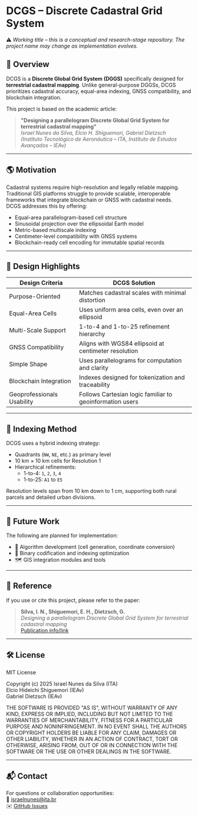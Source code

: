 # DCGS – Discrete Cadastral Grid System

⚠️ *Working title – this is a conceptual and research-stage repository. The project name may change as implementation evolves.*

## 📍 Overview

DCGS is a **Discrete Global Grid System (DGGS)** specifically designed for **terrestrial cadastral mapping**. Unlike general-purpose DGGSs, DCGS prioritizes cadastral accuracy, equal-area indexing, GNSS compatibility, and blockchain integration.

This project is based on the academic article:

> **"Designing a parallelogram Discrete Global Grid System for terrestrial cadastral mapping"**  
> *Israel Nunes da Silva, Elcio H. Shiguemori, Gabriel Dietzsch*  
> *(Instituto Tecnológico de Aeronáutica – ITA, Instituto de Estudos Avançados – IEAv)*

---

## 🌎 Motivation

Cadastral systems require high-resolution and legally reliable mapping. Traditional GIS platforms struggle to provide scalable, interoperable frameworks that integrate blockchain or GNSS with cadastral needs.  
DCGS addresses this by offering:
- Equal-area parallelogram-based cell structure  
- Sinusoidal projection over the ellipsoidal Earth model  
- Metric-based multiscale indexing  
- Centimeter-level compatibility with GNSS systems  
- Blockchain-ready cell encoding for immutable spatial records

---

## 🧱 Design Highlights

| **Design Criteria**         | **DCGS Solution**                                        |
|-----------------------------|-----------------------------------------------------------|
| Purpose-Oriented            | Matches cadastral scales with minimal distortion         |
| Equal-Area Cells            | Uses uniform area cells, even over an ellipsoid          |
| Multi-Scale Support         | 1-to-4 and 1-to-25 refinement hierarchy                  |
| GNSS Compatibility          | Aligns with WGS84 ellipsoid at centimeter resolution     |
| Simple Shape                | Uses parallelograms for computation and clarity          |
| Blockchain Integration      | Indexes designed for tokenization and traceability       |
| Geoprofessionals Usability  | Follows Cartesian logic familiar to geoinformation users |

---

## 🧩 Indexing Method

DCGS uses a hybrid indexing strategy:
- Quadrants (`NW`, `NE`, etc.) as primary level  
- 10 km × 10 km cells for Resolution 1  
- Hierarchical refinements:  
  - 1-to-4: `1`, `2`, `3`, `4`  
  - 1-to-25: `A1` to `E5`

Resolution levels span from 10 km down to 1 cm, supporting both rural parcels and detailed urban divisions.

---

## 🚧 Future Work

The following are planned for implementation:

- 🔧 Algorithm development (cell generation, coordinate conversion)  
- 💾 Binary codification and indexing optimization
- 🗺️ GIS integration modules and tools

---

## 📖 Reference

If you use or cite this project, please refer to the paper:

> **Silva, I. N., Shiguemori, E. H., Dietzsch, G.**  
> *Designing a parallelogram Discrete Global Grid System for terrestrial cadastral mapping*  
> [Publication info/link](http://mtc-m16c.sid.inpe.br/col/sid.inpe.br/mtc-m16c/2025/06.04.13.53/doc/thisInformationItemHomePage.html)

---

## 🛠️ License

MIT License

Copyright (c) 2025
Israel Nunes da Silva (ITA)  
Elcio Hideichi Shiguemori (IEAv)  
Gabriel Dietzsch (IEAv)

THE SOFTWARE IS PROVIDED "AS IS", WITHOUT WARRANTY OF ANY KIND, EXPRESS OR
IMPLIED, INCLUDING BUT NOT LIMITED TO THE WARRANTIES OF MERCHANTABILITY,
FITNESS FOR A PARTICULAR PURPOSE AND NONINFRINGEMENT. IN NO EVENT SHALL THE
AUTHORS OR COPYRIGHT HOLDERS BE LIABLE FOR ANY CLAIM, DAMAGES OR OTHER
LIABILITY, WHETHER IN AN ACTION OF CONTRACT, TORT OR OTHERWISE, ARISING FROM,
OUT OF OR IN CONNECTION WITH THE SOFTWARE OR THE USE OR OTHER DEALINGS IN THE
SOFTWARE.

---

## 📬 Contact

For questions or collaboration opportunities:  
📧 israelnunes@ita.br  
✉️ [GitHub Issues](https://github.com/ICartCWB/DCGS/issues)
